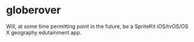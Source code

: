 # globerover

Will, at some time permitting point in the future, be a SpriteKit iOS/tvOS/OS X geography edutainment app.
